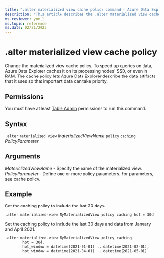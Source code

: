 ```yaml
---
title: ".alter materialized view cache policy command - Azure Data Explorer"
description: "This article describes the .alter materialized view cache policy command in Azure Data Explorer."
ms.reviewer: yonil
ms.topic: reference
ms.date: 02/21/2023
---
```

# .alter materialized view cache policy

Change the materialized view cache policy. To speed up queries on data, Azure Data Explorer caches it on its processing nodes' SSD, or even in RAM. The [cache policy](cachepolicy.md) lets Azure Data Explorer describe the data artifacts that it uses so that important data can take priority.

## Permissions

You must have at least [Table Admin](access-control/role-based-access-control.md) permissions to run this command.

## Syntax

`.alter` `materialized view` *MaterializedViewName* `policy` `caching` *PolicyParameter*

## Arguments

*MaterializedViewName* - Specify the name of the materialized view. 
*PolicyParameter* - Define one or more policy parameters. For parameters, see [cache policy](cachepolicy.md). 

## Example

Set the caching policy to include the last 30 days.

```kusto
.alter materialized-view MyMaterializedView policy caching hot = 30d
```

Set the caching policy to include the last 30 days and data from January and April 2021.

```kusto
.alter materialized-view MyMaterializedView policy caching 
        hot = 30d,
        hot_window = datetime(2021-01-01) .. datetime(2021-02-01),
        hot_window = datetime(2021-04-01) .. datetime(2021-05-01)
```
